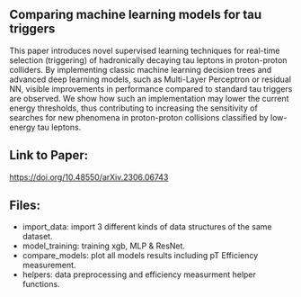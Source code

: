 ## Comparing machine learning models for tau triggers

This paper introduces novel supervised learning techniques for real-time selection (triggering) of hadronically decaying tau leptons in proton-proton colliders.
By implementing classic machine learning decision trees and advanced deep learning models, such as Multi-Layer Perceptron or residual NN, visible improvements in 
performance compared to standard tau triggers are observed. We show how such an implementation may lower the current energy thresholds, 
thus contributing to increasing the sensitivity of searches for new phenomena in proton-proton collisions classified by low-energy tau leptons.

## Link to Paper:

https://doi.org/10.48550/arXiv.2306.06743

## Files:

* import_data: import 3 different kinds of data structures of the same dataset.
* model_training: training xgb, MLP & ResNet. 
* compare_models: plot all models results including pT Efficiency measurement. 
* helpers: data preprocessing and efficiency measurment helper functions.  


